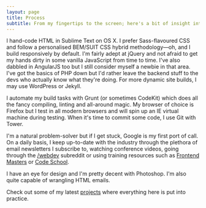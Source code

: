 ```yaml
---
layout: page
title: Process
subtitle: From my fingertips to the screen; here's a bit of insight into my process and toolset.
---
```


I <span class="supplement" data-tooltip="Around 85 WPM">hand-code</span> <span class="supplement" data-tooltip="Even more productive with Emmet">HTML</span> in <span class="supplement" data-tooltip="<3 light on dark themes">Sublime Text</span> on <span class="supplement" data-tooltip="I'm a modest Apple fangirl&mdash;no overnight queuing for me">OS X</span>. I prefer Sass-flavoured CSS and follow a personalised BEM/SUIT CSS hybrid methodology&mdash;oh, and I build <span class="supplement" data-tooltip="Mobile-first with optimisation and performance">responsively</span> by default. I'm fairly adept at jQuery and not afraid to get my hands dirty in some <span class="supplement" data-tooltip="Although I'll admit ES6 still scares me">vanilla JavaScript</span> from time to time. I've also dabbled in AngularJS too but I still consider myself a newbie in that area. I've got the basics of PHP down but I'd rather leave the backend stuff to the devs who actually know what they're doing. For more dynamic site builds, I may use WordPress or Jekyll.


I automate my build tasks with Grunt (or sometimes CodeKit) which does all the fancy compiling, linting and all-around <span class="supplement" data-tooltip="Grunt + Watch + Browsersync = mind-blown">magic</span>. My browser of choice is <span class="supplement" data-tooltip="A fangirl since 1.0">Firefox</span> but I test in all modern browsers and will spin up an <span class="supplement" data-tooltip="404 snarky comment not found">IE</span> virtual machine during testing. When it's time to commit some code, I use <span class="supplement" data-tooltip="GitHub, BitBucket or Beanstalk">Git</span> with <span class="supplement" data-tooltip="GUI over command line">Tower</span>.

I'm a natural problem-solver but if I get stuck, <span class="supplement" data-tooltip="Alternate job title: Professional Googler">Google</span> is my first port of call. On a daily basis, I keep up-to-date with the industry through the plethora of email newsletters I subscribe to, watching conference videos, going through the [/webdev](http://reddit.com/r/webdev) subreddit or using training resources such as [Frontend Masters](http://frontendmasters.com) or [Code School](http://codeschool.com).

I have an <span class="supplement" data-tooltip="Bootstrap schmootstrap">eye for design</span> and I'm pretty decent with <span class="supplement" data-tooltip="I'll gladly Photoshop people out of images">Photoshop</span>. I'm also quite capable of wrangling HTML emails.

Check out some of my latest [projects](/work/) where everything here is put into practice.